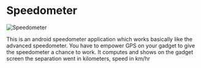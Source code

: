 # Speedometer
![Speedometer](https://i.imgur.com/rPsRmDT.png)

This is an android speedometer application which works basically like the advanced speedometer. You have to empower GPS on your gadget to give the speedometer a chance to work. It computes and shows on the gadget screen the separation went in kilometers, speed in km/hr
